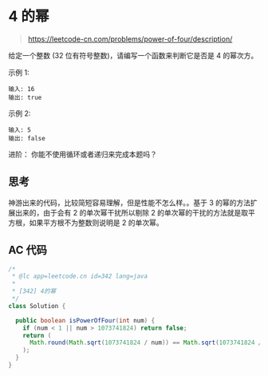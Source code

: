 # 4 的幂

> https://leetcode-cn.com/problems/power-of-four/description/

给定一个整数 (32 位有符号整数)，请编写一个函数来判断它是否是 4 的幂次方。

示例 1:

```
输入: 16
输出: true
```

示例 2:

```
输入: 5
输出: false
```

进阶：
你能不使用循环或者递归来完成本题吗？

## 思考

神游出来的代码，比较简短容易理解，但是性能不怎么样。。基于 3 的幂的方法扩展出来的，由于会有 2 的单次幂干扰所以剔除 2 的单次幂的干扰的方法就是取平方根，如果平方根不为整数则说明是 2 的单次幂。

## AC 代码

```java
/*
 * @lc app=leetcode.cn id=342 lang=java
 *
 * [342] 4的幂
 */
class Solution {

  public boolean isPowerOfFour(int num) {
    if (num < 1 || num > 1073741824) return false;
    return (
      Math.round(Math.sqrt(1073741824 / num)) == Math.sqrt(1073741824 / num)
    );
  }
}

```
